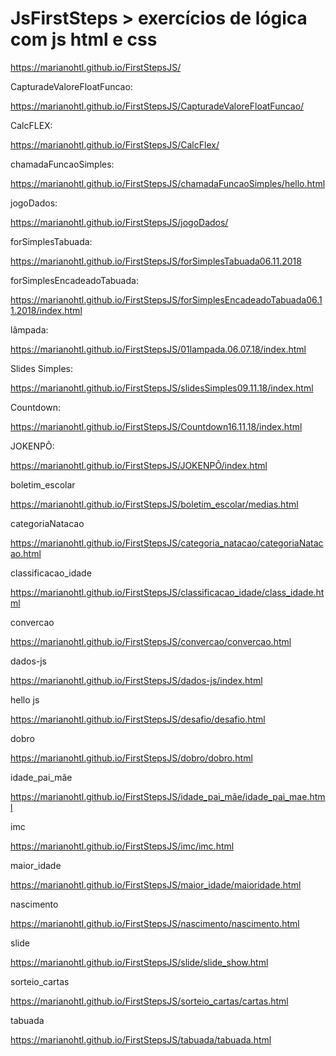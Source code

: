 # JsFirstSteps > exercícios de lógica com js html e css

https://marianohtl.github.io/FirstStepsJS/


CapturadeValoreFloatFuncao:

https://marianohtl.github.io/FirstStepsJS/CapturadeValoreFloatFuncao/


CalcFLEX:

https://marianohtl.github.io/FirstStepsJS/CalcFlex/


chamadaFuncaoSimples:

https://marianohtl.github.io/FirstStepsJS/chamadaFuncaoSimples/hello.html


jogoDados:

https://marianohtl.github.io/FirstStepsJS/jogoDados/

forSimplesTabuada:

https://marianohtl.github.io/FirstStepsJS/forSimplesTabuada06.11.2018


forSimplesEncadeadoTabuada:

https://marianohtl.github.io/FirstStepsJS/forSimplesEncadeadoTabuada06.11.2018/index.html


lâmpada:

https://marianohtl.github.io/FirstStepsJS/01lampada.06.07.18/index.html


Slides Simples:

https://marianohtl.github.io/FirstStepsJS/slidesSimples09.11.18/index.html

Countdown:

https://marianohtl.github.io/FirstStepsJS/Countdown16.11.18/index.html

JOKENPÔ:

https://marianohtl.github.io/FirstStepsJS/JOKENPÔ/index.html



boletim_escolar

https://marianohtl.github.io/FirstStepsJS/boletim_escolar/medias.html

categoriaNatacao

https://marianohtl.github.io/FirstStepsJS/categoria_natacao/categoriaNatacao.html


classificacao_idade

https://marianohtl.github.io/FirstStepsJS/classificacao_idade/class_idade.html


convercao

https://marianohtl.github.io/FirstStepsJS/convercao/convercao.html


dados-js

https://marianohtl.github.io/FirstStepsJS/dados-js/index.html

hello js

https://marianohtl.github.io/FirstStepsJS/desafio/desafio.html

dobro

https://marianohtl.github.io/FirstStepsJS/dobro/dobro.html

idade_pai_mãe

https://marianohtl.github.io/FirstStepsJS/idade_pai_mãe/idade_pai_mae.html

imc

https://marianohtl.github.io/FirstStepsJS/imc/imc.html

maior_idade

https://marianohtl.github.io/FirstStepsJS/maior_idade/maioridade.html

nascimento

https://marianohtl.github.io/FirstStepsJS/nascimento/nascimento.html


slide

https://marianohtl.github.io/FirstStepsJS/slide/slide_show.html

sorteio_cartas

https://marianohtl.github.io/FirstStepsJS/sorteio_cartas/cartas.html

tabuada

https://marianohtl.github.io/FirstStepsJS/tabuada/tabuada.html

